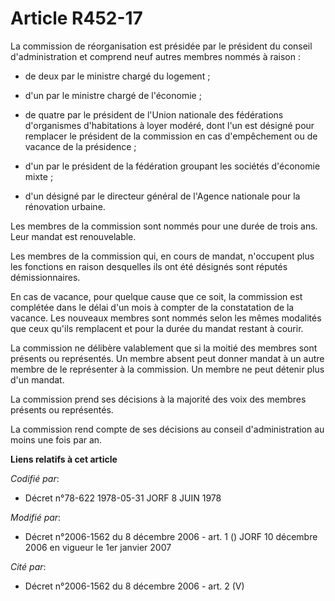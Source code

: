 # Article R452-17

La commission de réorganisation est présidée par le président du conseil d'administration et comprend neuf autres membres
nommés à raison :

- de deux par le ministre chargé du logement ;

- d'un par le ministre chargé de l'économie ;

- de quatre par le président de l'Union nationale des fédérations d'organismes d'habitations à loyer modéré, dont l'un est
désigné pour remplacer le président de la commission en cas d'empêchement ou de vacance de la présidence ;

- d'un par le président de la fédération groupant les sociétés d'économie mixte ;

- d'un désigné par le directeur général de l'Agence nationale pour la rénovation urbaine.

Les membres de la commission sont nommés pour une durée de trois ans. Leur mandat est renouvelable.

Les membres de la commission qui, en cours de mandat, n'occupent plus les fonctions en raison desquelles ils ont été désignés
sont réputés démissionnaires.

En cas de vacance, pour quelque cause que ce soit, la commission est complétée dans le délai d'un mois à compter de la
constatation de la vacance. Les nouveaux membres sont nommés selon les mêmes modalités que ceux qu'ils remplacent et pour la
durée du mandat restant à courir.

La commission ne délibère valablement que si la moitié des membres sont présents ou représentés. Un membre absent peut donner
mandat à un autre membre de le représenter à la commission. Un membre ne peut détenir plus d'un mandat.

La commission prend ses décisions à la majorité des voix des membres présents ou représentés.

La commission rend compte de ses décisions au conseil d'administration au moins une fois par an.

**Liens relatifs à cet article**

_Codifié par_:

  - Décret n°78-622 1978-05-31 JORF 8 JUIN 1978

_Modifié par_:

  - Décret n°2006-1562 du 8 décembre 2006 - art. 1 () JORF 10 décembre 2006 en vigueur le 1er janvier 2007

_Cité par_:

  - Décret n°2006-1562 du 8 décembre 2006 - art. 2 (V)
